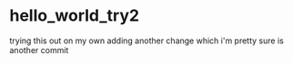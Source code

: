 # hello_world_try2
trying this out on my own
adding another change which i'm pretty sure is another commit
